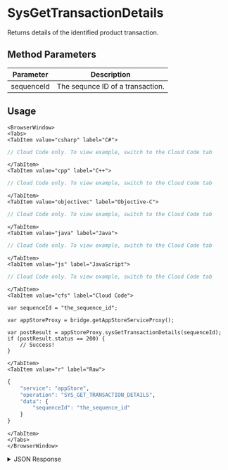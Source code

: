 # SysGetTransactionDetails

Returns details of the identified product transaction.

<PartialServop service_name="appStore" operation_name="SYS_GET_TRANSACTION_DETAILS" />

## Method Parameters

| Parameter  | Description                      |
| ---------- | -------------------------------- |
| sequenceId | The sequnce ID of a transaction. |

## Usage

```mdx-code-block
<BrowserWindow>
<Tabs>
<TabItem value="csharp" label="C#">
```

```csharp
// Cloud Code only. To view example, switch to the Cloud Code tab
```

```mdx-code-block
</TabItem>
<TabItem value="cpp" label="C++">
```

```cpp
// Cloud Code only. To view example, switch to the Cloud Code tab
```

```mdx-code-block
</TabItem>
<TabItem value="objectivec" label="Objective-C">
```

```objectivec
// Cloud Code only. To view example, switch to the Cloud Code tab
```

```mdx-code-block
</TabItem>
<TabItem value="java" label="Java">
```

```java
// Cloud Code only. To view example, switch to the Cloud Code tab
```

```mdx-code-block
</TabItem>
<TabItem value="js" label="JavaScript">
```

```javascript
// Cloud Code only. To view example, switch to the Cloud Code tab
```

```mdx-code-block
</TabItem>
<TabItem value="cfs" label="Cloud Code">
```

```cfscript
var sequenceId = "the_sequence_id";

var appStoreProxy = bridge.getAppStoreServiceProxy();

var postResult = appStoreProxy.sysGetTransactionDetails(sequenceId);
if (postResult.status == 200) {
    // Success!
}
```

```mdx-code-block
</TabItem>
<TabItem value="r" label="Raw">
```

```r
{
	"service": "appStore",
	"operation": "SYS_GET_TRANSACTION_DETAILS",
	"data": {
        "sequenceId": "the_sequence_id"
	}
}
```

```mdx-code-block
</TabItem>
</Tabs>
</BrowserWindow>
```

<details>
<summary>JSON Response</summary>

```json
{
    "data": {
        "sequenceId": "620ebe87-cf50-4131-9b9a-ccd9aafdfb45",
        "playerId": "924539e0-0793-4437-930f-9b078cd0499d",
        "type": "mock",
        "itemId": "xxxx",
        "title": null,
        "data": null,
        "createdAt": 1712181435294,
        "updatedAt": 1713476624931,
        "transactionId": "yyyy",
        "dataJson": {
            "pending": {
                "itemId": "xxxx",
                "transactionId": "yyyy"
            },
            "final": {
                "purchaseData": {
                    "transId": "yyyy"
                },
                "transactionSummary": {
                    "transId": "yyyy"
                }
            }
        },
        "rewards": {
            "extra": null,
            "currency": {
                "coins": 10
            }
        },
        "userItemRewards": null,
        "sandbox": false,
        "refPrice": 699,
        "regularPrice": null,
        "promotion": null,
        "pending": false,
        "pendingPriceId": 0,
        "pendingPromotionId": null
    },
    "status": 200
}
```

</details>
